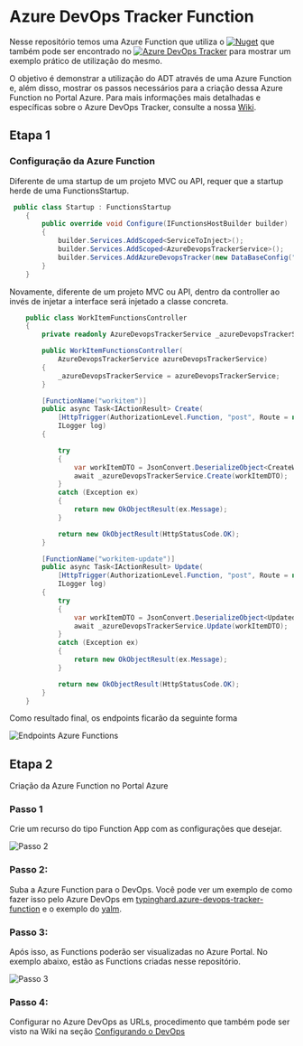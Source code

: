 # Azure DevOps Tracker Function

Nesse repositório temos uma Azure Function que utiliza o [![Nuget](https://img.shields.io/badge/Azure%20DevOps%20Tracker-nuget-blue)](https://www.nuget.org/packages/AzureDevOpsTracker/) que também pode ser encontrado no [![Azure DevOps Tracker](https://img.shields.io/badge/Azure%20DevOps%20Tracker-github-0099cc)](https://github.com/typinghard/azure-devops-tracker) para mostrar um exemplo prático de utilização do mesmo.

O objetivo é demonstrar a utilização do ADT através de uma Azure Function e, além disso, mostrar os passos necessários para a criação dessa Azure Function no Portal Azure.
Para mais informações mais detalhadas e específicas sobre o Azure DevOps Tracker, consulte a nossa [Wiki](https://github.com/typinghard/azure-devops-tracker/wiki).

## Etapa 1

### Configuração da Azure Function 

Diferente de uma startup de um projeto MVC ou API, requer que a startup herde de uma FunctionsStartup. 

```c#
 public class Startup : FunctionsStartup
    {
        public override void Configure(IFunctionsHostBuilder builder)
        {
            builder.Services.AddScoped<ServiceToInject>();
            builder.Services.AddScoped<AzureDevopsTrackerService>(); 
            builder.Services.AddAzureDevopsTracker(new DataBaseConfig("[YOUR_CONNECTION_STRING]"));
        }
    }
```

Novamente, diferente de um projeto MVC ou API, dentro da controller ao invés de injetar a interface será injetado a classe concreta.

```c#
    public class WorkItemFunctionsController
    {
        private readonly AzureDevopsTrackerService _azureDevopsTrackerService;

        public WorkItemFunctionsController(
            AzureDevopsTrackerService azureDevopsTrackerService)
        {
            _azureDevopsTrackerService = azureDevopsTrackerService;
        }

        [FunctionName("workitem")]
        public async Task<IActionResult> Create(
            [HttpTrigger(AuthorizationLevel.Function, "post", Route = null)] HttpRequest req,
            ILogger log)
        {

            try
            {
                var workItemDTO = JsonConvert.DeserializeObject<CreateWorkItemDTO>(req.GetBody());
                await _azureDevopsTrackerService.Create(workItemDTO);
            }
            catch (Exception ex)
            {
                return new OkObjectResult(ex.Message);
            }

            return new OkObjectResult(HttpStatusCode.OK);
        }

        [FunctionName("workitem-update")]
        public async Task<IActionResult> Update(
            [HttpTrigger(AuthorizationLevel.Function, "post", Route = null)] HttpRequest req,
            ILogger log)
        {
            try
            {
                var workItemDTO = JsonConvert.DeserializeObject<UpdatedWorkItemDTO>(req.GetBody());
                await _azureDevopsTrackerService.Update(workItemDTO);
            }
            catch (Exception ex)
            {
                return new OkObjectResult(ex.Message);
            }

            return new OkObjectResult(HttpStatusCode.OK);
        }
    }
```

Como resultado final, os endpoints ficarão da seguinte forma

![Endpoints Azure Functions](https://drive.google.com/uc?export=view&id=1aKPWYHzqPVsnxcMdvN-dhtodL6l1BT_z)


## Etapa 2
Criação da Azure Function no Portal Azure

### Passo 1

Crie um recurso do tipo Function App com as configurações que desejar.

![Passo 2](https://drive.google.com/uc?export=view&id=13xJhLb5_-dMzRGQwx-gN7FC7U3Pjz1_w)

### Passo 2: 

Suba a Azure Function para o DevOps. Você pode ver um exemplo de como fazer isso pelo Azure DevOps em [typinghard.azure-devops-tracker-function](https://dev.azure.com/TypingHard/Typing%20Hard%20Project/_build?definitionId=7) e o exemplo do [yalm](https://github.com/typinghard/azure-devops-tracker-function/blob/main/azure-pipelines.yml).

### Passo 3: 

Após isso, as Functions poderão ser visualizadas no Azure Portal. No exemplo abaixo, estão as Functions criadas nesse repositório.

![Passo 3](https://drive.google.com/uc?export=view&id=1MpChtcrI1MI4mvoWR3QXAtz6g2bUbMsX)

### Passo 4:

Configurar no Azure DevOps as URLs, procedimento que também pode ser visto na Wiki na seção [Configurando o DevOps](https://github.com/typinghard/azure-devops-tracker/wiki/Portugu%C3%AAs#configurando-o-devops)
